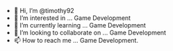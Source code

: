 - 👋 Hi, I’m @timothy92
- 👀 I’m interested in ... Game Development
- 🌱 I’m currently learning ... Game Development
- 💞️ I’m looking to collaborate on ... Game Development
- 📫 How to reach me ... Game Development.

<!---
timothy92/timothy92 is a ✨ special ✨ repository because its `README.md` (this file) appears on your GitHub profile.
You can click the Preview link to take a look at your changes.
--->
